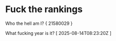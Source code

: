 # Fuck the rankings

Who the hell am I?
{ 21580029 }

What fucking year is it?
[ 2025-08-14T08:23:20Z ]
